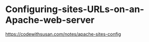 # Configuring-sites-URLs-on-an-Apache-web-server
https://codewithsusan.com/notes/apache-sites-config
